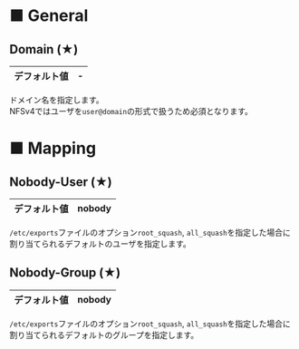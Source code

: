 # ■ General
## Domain (★)
|デフォルト値|-|
|:---|:---|

ドメイン名を指定します。  
NFSv4ではユーザを`user@domain`の形式で扱うため必須となります。

# ■ Mapping
## Nobody-User (★)
|デフォルト値|nobody|
|:---|:---|

`/etc/exports`ファイルのオプション`root_squash`, `all_squash`を指定した場合に割り当てられるデフォルトのユーザを指定します。 

## Nobody-Group (★)
|デフォルト値|nobody|
|:---|:---|

`/etc/exports`ファイルのオプション`root_squash`, `all_squash`を指定した場合に割り当てられるデフォルトのグループを指定します。 
